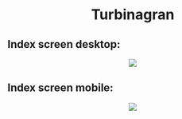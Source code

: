 <h1 align="center">Turbinagran</h1>

<h2>Index screen desktop:</h2>
<p align="center"><img src="https://i.imgur.com/s24nI0s.png"></p>

<h2>Index screen mobile:</h2>
<p align="center"><img src="https://i.imgur.com/Ncr2trD.png"></p>
